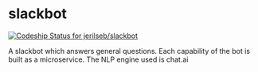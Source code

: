 # slackbot

[ ![Codeship Status for jerilseb/slackbot](https://app.codeship.com/projects/9fa0fee0-8db1-0135-09b8-4ea6d933d9b2/status?branch=master)](https://app.codeship.com/projects/249706)

A slackbot which answers general questions. Each capability of the bot is built as a microservice. The NLP engine used is chat.ai
